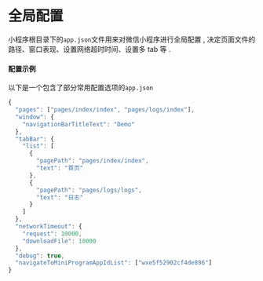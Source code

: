 # 全局配置

小程序根目录下的`app.json`文件用来对微信小程序进行全局配置 , 决定页面文件的路径、窗口表现、设置网络超时时间、设置多 tab 等 .

#### 配置示例

以下是一个包含了部分常用配置选项的`app.json`

```js
{
  "pages": ["pages/index/index", "pages/logs/index"],
  "window": {
    "navigationBarTitleText": "Demo"
  },
  "tabBar": {
    "list": [
      {
        "pagePath": "pages/index/index",
        "text": "首页"
      },
      {
        "pagePath": "pages/logs/logs",
        "text": "日志"
      }
    ]
  },
  "networkTimeout": {
    "request": 10000,
    "downloadFile": 10000
  },
  "debug": true,
  "navigateToMiniProgramAppIdList": ["wxe5f52902cf4de896"]
}
```



